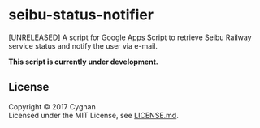﻿
# seibu-status-notifier

[UNRELEASED] A script for Google Apps Script to retrieve Seibu Railway service status and notify the user via e-mail.

**This script is currently under development.**

## License

Copyright &copy; 2017 Cygnan  
Licensed under the MIT License, see [LICENSE.md](LICENSE.md).
